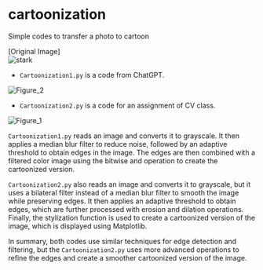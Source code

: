 # cartoonization
Simple codes to transfer a photo to cartoon

[Original Image]  
![stark](https://user-images.githubusercontent.com/82254758/228422133-4b83c9b0-2646-477b-90ec-174e6675c505.jpg)
  

- `Cartoonization1.py` is a code from ChatGPT.  
  
![Figure_2](https://user-images.githubusercontent.com/82254758/228422386-02262aeb-ad6c-4881-824e-6966d35cf045.png)  
  

- `Cartoonization2.py` is a code for an assignment of CV class.  
  
![Figure_1](https://user-images.githubusercontent.com/82254758/228422436-de81615b-657b-4eeb-8b63-3aec9496136a.png)
  
  
  
`Cartoonization1.py` reads an image and converts it to grayscale. It then applies a median blur filter to reduce noise, followed by an adaptive threshold to obtain edges in the image. The edges are then combined with a filtered color image using the bitwise and operation to create the cartoonized version.

`Cartoonization2.py` also reads an image and converts it to grayscale, but it uses a bilateral filter instead of a median blur filter to smooth the image while preserving edges. It then applies an adaptive threshold to obtain edges, which are further processed with erosion and dilation operations. Finally, the stylization function is used to create a cartoonized version of the image, which is displayed using Matplotlib.

In summary, both codes use similar techniques for edge detection and filtering, but the `Cartoonization2.py` uses more advanced operations to refine the edges and create a smoother cartoonized version of the image.



